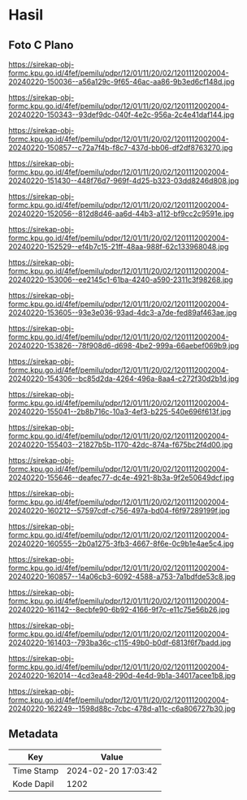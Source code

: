 # Hasil

## Foto C Plano

https://sirekap-obj-formc.kpu.go.id/4fef/pemilu/pdpr/12/01/11/20/02/1201112002004-20240220-150036--a56a129c-9f65-46ac-aa86-9b3ed6cf148d.jpg

https://sirekap-obj-formc.kpu.go.id/4fef/pemilu/pdpr/12/01/11/20/02/1201112002004-20240220-150343--93def9dc-040f-4e2c-956a-2c4e41daf144.jpg

https://sirekap-obj-formc.kpu.go.id/4fef/pemilu/pdpr/12/01/11/20/02/1201112002004-20240220-150857--c72a7f4b-f8c7-437d-bb06-df2df8763270.jpg

https://sirekap-obj-formc.kpu.go.id/4fef/pemilu/pdpr/12/01/11/20/02/1201112002004-20240220-151430--448f76d7-969f-4d25-b323-03dd8246d808.jpg

https://sirekap-obj-formc.kpu.go.id/4fef/pemilu/pdpr/12/01/11/20/02/1201112002004-20240220-152056--812d8d46-aa6d-44b3-a112-bf9cc2c9591e.jpg

https://sirekap-obj-formc.kpu.go.id/4fef/pemilu/pdpr/12/01/11/20/02/1201112002004-20240220-152529--ef4b7c15-21ff-48aa-988f-62c133968048.jpg

https://sirekap-obj-formc.kpu.go.id/4fef/pemilu/pdpr/12/01/11/20/02/1201112002004-20240220-153006--ee2145c1-61ba-4240-a590-2311c3f98268.jpg

https://sirekap-obj-formc.kpu.go.id/4fef/pemilu/pdpr/12/01/11/20/02/1201112002004-20240220-153605--93e3e036-93ad-4dc3-a7de-fed89af463ae.jpg

https://sirekap-obj-formc.kpu.go.id/4fef/pemilu/pdpr/12/01/11/20/02/1201112002004-20240220-153826--78f908d6-d698-4be2-999a-66aebef069b9.jpg

https://sirekap-obj-formc.kpu.go.id/4fef/pemilu/pdpr/12/01/11/20/02/1201112002004-20240220-154306--bc85d2da-4264-496a-8aa4-c272f30d2b1d.jpg

https://sirekap-obj-formc.kpu.go.id/4fef/pemilu/pdpr/12/01/11/20/02/1201112002004-20240220-155041--2b8b716c-10a3-4ef3-b225-540e696f613f.jpg

https://sirekap-obj-formc.kpu.go.id/4fef/pemilu/pdpr/12/01/11/20/02/1201112002004-20240220-155403--21827b5b-1170-42dc-874a-f675bc2f4d00.jpg

https://sirekap-obj-formc.kpu.go.id/4fef/pemilu/pdpr/12/01/11/20/02/1201112002004-20240220-155646--deafec77-dc4e-4921-8b3a-9f2e50649dcf.jpg

https://sirekap-obj-formc.kpu.go.id/4fef/pemilu/pdpr/12/01/11/20/02/1201112002004-20240220-160212--57597cdf-c756-497a-bd04-f6f97289199f.jpg

https://sirekap-obj-formc.kpu.go.id/4fef/pemilu/pdpr/12/01/11/20/02/1201112002004-20240220-160555--2b0a1275-3fb3-4667-8f6e-0c9b1e4ae5c4.jpg

https://sirekap-obj-formc.kpu.go.id/4fef/pemilu/pdpr/12/01/11/20/02/1201112002004-20240220-160857--14a06cb3-6092-4588-a753-7a1bdfde53c8.jpg

https://sirekap-obj-formc.kpu.go.id/4fef/pemilu/pdpr/12/01/11/20/02/1201112002004-20240220-161142--8ecbfe90-6b92-4166-9f7c-e11c75e56b26.jpg

https://sirekap-obj-formc.kpu.go.id/4fef/pemilu/pdpr/12/01/11/20/02/1201112002004-20240220-161403--793ba36c-c115-49b0-b0df-6813f6f7badd.jpg

https://sirekap-obj-formc.kpu.go.id/4fef/pemilu/pdpr/12/01/11/20/02/1201112002004-20240220-162014--4cd3ea48-290d-4e4d-9b1a-34017acee1b8.jpg

https://sirekap-obj-formc.kpu.go.id/4fef/pemilu/pdpr/12/01/11/20/02/1201112002004-20240220-162249--1598d88c-7cbc-478d-a11c-c6a806727b30.jpg


## Metadata

| Key        | Value               |
| ---------- | ------------------- |
| Time Stamp | 2024-02-20 17:03:42 |
| Kode Dapil | 1202                |



